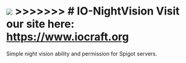 ![](https://www.iocraft.org/mini.png) >>>>>>> # IO-NightVision
Visit our site here: https://www.iocraft.org
======
Simple night vision ability and permission for Spigot servers.
